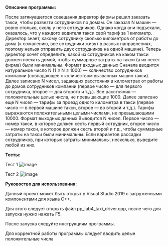 **Описание программы:**

После затянувшегося совещания директор фирмы решил заказать такси, чтобы развезти сотрудников по домам. Он заказал N машин — ровно столько, сколь у него сотрудников. Однако когда они подъехали, оказалось, что у каждого водителя такси свой тариф за 1 километр. Директор знает, какому сотруднику сколько километров от работы до дома (к сожалению, все сотрудники живут в разных направлениях, поэтому нельзя отправить двух сотрудников на одной машине). Теперь директор хочет определить, какой из сотрудников на каком такси должен поехать домой, чтобы суммарные затраты на такси (а их несет фирма) были минимальны.     Формат входных данных  Сначала вводится натуральное число N (1 ≤ N ≤ 1000) — количество сотрудников компании (совпадающее с количеством вызванных машин такси).  Далее записано N чисел, задающих расстояния в километрах от работы до домов сотрудников компании (первое число — для первого сотрудника, второе — для второго и т.д.). Все расстояния — положительные целые числа, не превышающие 1000.  Далее записано еще N чисел — тарифы за проезд одного километра в такси (первое число — в первой машине такси, второе — во второй и т.д.). Тарифы выражаются положительными целыми числами, не превышающими 10000.     Формат выходных данных  Выводится N чисел. Первое число — номер такси, в которое должен сесть первый сотрудник, второе число — номер такси, в которое должен сесть второй и т.д., чтобы суммарные затраты на такси были минимальны. Если вариантов рассадки сотрудников, при которых затраты минимальны, несколько, выведите любой из них.

**Тесты:**

Тест 1
![image](https://user-images.githubusercontent.com/90570582/145812597-f34c6589-8f1b-485a-a9b5-8e21286ff6af.png)

Тест 2
![image](https://user-images.githubusercontent.com/90570582/145812768-5ba2f841-7e87-45e8-b4e9-bb48b9547810.png)

**Руковоство для использования:**

Данный проект может быть открыт в Visual Studio 2019 с загруженными компонентами для языка C++.

Для этого следует открыть файл pp_lab4_taxi_driver.cpp, после чего для запуска нужно нажать F5.

После запуска следуйте инструкциям программы.

Для корректной работы программы следует вводить целые положительные числа

